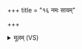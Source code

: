 +++
title = "१६ नमः सायम्"

+++
<details><summary>मूलम् (VS)</summary>

नमः॑ सा॒यं नमः॑ प्रा॒तर्नमो॒ रात्र्या॒ नमो॒ दिवा॑। भ॒वाय॑ च श॒र्वाय॑ चो॒भाभ्या॑मकरं॒ नमः॑ ॥
</details>
